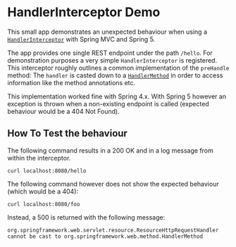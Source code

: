 # HandlerInterceptor Demo
This small app demonstrates an unexpected behaviour when using a [`HandlerInterceptor`](https://docs.spring.io/spring-framework/docs/current/javadoc-api/org/springframework/web/servlet/HandlerInterceptor.html) with Spring MVC and Spring 5.

The app provides one single REST endpoint under the path `/hello`. For demonstration purposes a very simple `HandlerInterceptor` is registered.
This interceptor roughly outlines a common implementation of the `preHandle` method:
The `handler` is casted down to a [`HandlerMethod`](https://docs.spring.io/spring/docs/current/javadoc-api/org/springframework/web/method/HandlerMethod.html) in order to access information like the method annotations etc.

This implementation worked fine with Spring 4.x. With Spring 5 however an exception is thrown when a non-existing endpoint is called (expected behaviour would be a 404 Not Found).

## How To Test the behaviour
The following command results in a 200 OK and in a log message from within the interceptor.

    curl localhost:8080/hello
    
The following command however does not show the expected behaviour (which would be a 404):
    
    curl localhost:8080/foo
    
Instead, a 500 is returned with the following message:

    org.springframework.web.servlet.resource.ResourceHttpRequestHandler cannot be cast to org.springframework.web.method.HandlerMethod
